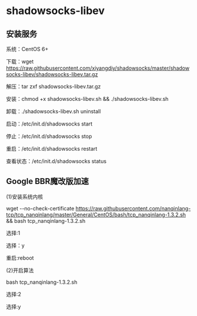 shadowsocks-libev
=================
安装服务
-------
系统：CentOS 6+

下载：wget https://raw.githubusercontent.com/xiyangdiy/shadowsocks/master/shadowsocks-libev/shadowsocks-libev.tar.gz

解压：tar zxf shadowsocks-libev.tar.gz

安装：chmod +x shadowsocks-libev.sh &&  ./shadowsocks-libev.sh

卸载：./shadowsocks-libev.sh uninstall

启动：/etc/init.d/shadowsocks start

停止：/etc/init.d/shadowsocks stop

重启：/etc/init.d/shadowsocks restart

查看状态：/etc/init.d/shadowsocks status

Google BBR魔改版加速
-------------------
(1)安装系统内核

wget --no-check-certificate https://raw.githubusercontent.com/nanqinlang-tcp/tcp_nanqinlang/master/General/CentOS/bash/tcp_nanqinlang-1.3.2.sh && bash tcp_nanqinlang-1.3.2.sh

选择:1

选择：y

重启:reboot

(2)开启算法

bash tcp_nanqinlang-1.3.2.sh

选择:2

选择:y
